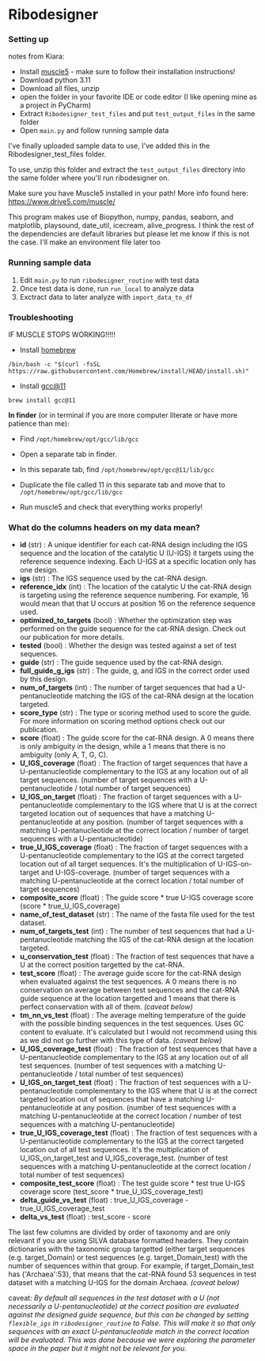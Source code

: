 # Ribodesigner

### Setting up
notes from Kiara:
- Install [muscle5](https://www.drive5.com/muscle/) - make sure to follow their installation instructions!
- Download python 3.11
- Download all files, unzip
- open the folder in your favorite IDE or code editor (I like opening mine as a project in PyCharm)
- Extract ``Ribodesigner_test_files`` and put ``test_output_files`` in the same folder
- Open ``main.py`` and follow running sample data


I've finally uploaded sample data to use, I've added this in the Ribodesigner_test_files folder.

To use, unzip this folder and extract the ``test_output_files`` directory into the same folder 
where you'll run ribodesigner on.

Make sure you have Muscle5 installed in your path! More info found here: https://www.drive5.com/muscle/

This program makes use of Biopython, numpy, pandas, seaborn, and matplotlib, playsound, date_util, icecream, alive_progress. I think the rest of the dependencies are
default libraries but please let me know if this is not the case. I'll make an environment file later too

### Running sample data
1. Edit ``main.py`` to run ``ribodesigner_routine`` with test data
2. Once test data is done, run ``run_local`` to analyze data
3. Exctract data to later analyze with ``import_data_to_df``

### Troubleshooting

IF MUSCLE STOPS WORKING!!!!!

- Install [homebrew]( https://brew.sh/) 

``/bin/bash -c "$(curl -fsSL https://raw.githubusercontent.com/Homebrew/install/HEAD/install.sh)"``  

- Install [gcc@11](https://gcc.gnu.org/) 

``brew install gcc@11``  

**In finder** (or in terminal if you are more computer literate or have more patience than me):  
- Find ``/opt/homebrew/opt/gcc/lib/gcc``  
- Open a separate tab in finder.  
- In this separate tab, find ``/opt/homebrew/opt/gcc@11/lib/gcc``  
- Duplicate the file called 11 in this separate tab and move that to ``/opt/homebrew/opt/gcc/lib/gcc``  

- Run muscle5 and check that everything works properly!

### What do the columns headers on my data mean?
- **id** (str) : A unique identifier for each cat-RNA design including the IGS sequence and the location of the catalytic U (U-IGS) it targets using the reference sequence indexing. Each U-IGS at a specific location only has one design.
- **igs** (str) : The IGS sequence used by the cat-RNA design.
- **reference_idx** (int) : The location of the catalytic U the cat-RNA design is targeting using the reference sequence numbering. For example, 16 would mean that that U occurs at position 16 on the reference sequence used.
- **optimized_to_targets** (bool) : Whether the optimization step was performed on the guide sequence for the cat-RNA design. Check out our publication for more details.
- **tested** (bool) : Whether the design was tested against a set of test sequences.
- **guide** (str) : The guide sequence used by the cat-RNA design.
- **full_guide_g_igs** (str) : The guide, g, and IGS in the correct order used by this design.
- **num_of_targets** (int) : The number of target sequences that had a U-pentanucleotide matching the IGS of the cat-RNA design at the location targeted.
- **score_type** (str) : The type or scoring method used to score the guide. For more information on scoring method options check out our publication.
- **score** (float) : The guide score for the cat-RNA design. A 0 means there is only ambiguity in the design, while a 1 means that there is no ambiguity (only A, T, G, C).
- **U_IGS_coverage** (float) : The fraction of target sequences that have a U-pentanucleotide complementary to the IGS at any location out of all target sequences. (number of target sequences with a U-pentanucleotide / total number of target sequences)
- **U_IGS_on_target** (float) : The fraction of target sequences with a U-pentanucleotide complementary to the IGS where that U is at the correct targeted location out of sequences that have a matching U-pentanucleotide at any position. (number of target sequences with a matching U-pentanucleotide at the correct location / number of target sequences with a U-pentanucleotide)
- **true_U_IGS_coverage** (float) : The fraction of target sequences with a U-pentanucleotide complementary to the IGS at the correct targeted location out of all target sequences. It's the multiplication of U-IGS-on-target and U-IGS-coverage. (number of target sequences with a matching U-pentanucleotide at the correct location / total number of target sequences)
- **composite_score** (float) : The guide score * true U-IGS coverage score (score * true_U_IGS_coverage)
- **name_of_test_dataset** (str) : The name of the fasta file used for the test dataset.
- **num_of_targets_test** (int) : The number of test sequences that had a U-pentanucleotide matching the IGS of the cat-RNA design at the location targeted.
- **u_conservation_test** (float) : The fraction of test sequences that have a U at the correct position targetted by the cat-RNA. 
- **test_score** (float) : The average guide score for the cat-RNA design when evaluated against the test sequences. A 0 means there is no conservation on average between test sequences and the cat-RNA guide sequence at the location targetted and 1 means that there is perfect conservation with all of them. *(caveat below)*
- **tm_nn_vs_test** (float) : The average melting temperature of the guide with the possible binding sequences in the test sequences. Uses GC content to evaluate. It's calculated but I would not recommend using this as we did not go further with this type of data. *(caveat below)*
- **U_IGS_coverage_test** (float) : The fraction of test sequences that have a U-pentanucleotide complementary to the IGS at any location out of all test sequences. (number of test sequences with a matching U-pentanucleotide / total number of test sequences)
- **U_IGS_on_target_test** (float) : The fraction of test sequences with a U-pentanucleotide complementary to the IGS where that U is at the correct targeted location out of sequences that have a matching U-pentanucleotide at any position. (number of test sequences with a matching U-pentanucleotide at the correct location / number of test sequences with a matching U-pentanucleotide)
- **true_U_IGS_coverage_test** (float) : The fraction of test sequences with a U-pentanucleotide complementary to the IGS at the correct targeted location out of all test sequences. It's the multiplication of U_IGS_on_target_test and U_IGS_coverage_test. (number of test sequences with a matching U-pentanucleotide at the correct location / total number of test sequences)
- **composite_test_score** (float) : The test guide score * test true U-IGS coverage score (test_score * true_U_IGS_coverage_test)
- **delta_guide_vs_test** (float) : true_U_IGS_coverage - true_U_IGS_coverage_test
- **delta_vs_test** (float) : test_score - score

The last few columns are divided by order of taxonomy and are only relevant if you are using SILVA database formatted headers. They contain dictionaries with the taxonomic group targetted (either target sequences (e.g. target_Domain) or test sequences (e.g. target_Domain_test) with the number of sequences within that group. For example, if target_Domain_test has {'Archaea':53}, that means that the cat-RNA found 53 sequences in test dataset with a matching U-IGS for the domain Archaea.  *(caveat below)*

caveat: *By default all sequences in the test dataset with a U (not necessarily a U-pentanucleotide) at the correct position are evaluated against the designed guide sequence, but this can be changed by setting ``flexible_igs`` in ``ribodesigner_routine`` to False. This will make it so that only sequences with an exact U-pentanucleotide match in the correct location will be evaluated. This was done because we were exploring the parameter space in the paper but it might not be relevant for you.*
